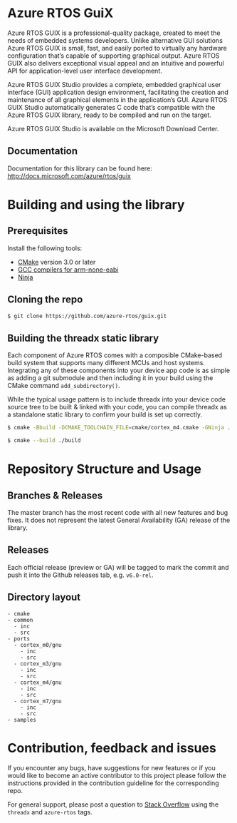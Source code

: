 # Azure RTOS GuiX

Azure RTOS GUIX is a professional-quality package, created to meet the needs of embedded systems developers. Unlike alternative GUI solutions Azure RTOS GUIX is small, fast, and easily ported to virtually any hardware configuration that’s capable of supporting graphical output. Azure RTOS GUIX also delivers exceptional visual appeal and an intuitive and powerful API for application-level user interface development.

Azure RTOS GUIX Studio provides a complete, embedded graphical user interface (GUI) application design environment, facilitating the creation and maintenance of all graphical elements in the application’s GUI. Azure RTOS GUIX Studio automatically generates C code that’s compatible with the Azure RTOS GUIX library, ready to be compiled and run on the target. 

Azure RTOS GUIX Studio is available on the Microsoft Download Center.

## Documentation

Documentation for this library can be found here: http://docs.microsoft.com/azure/rtos/guix

# Building and using the library

## Prerequisites

Install the following tools:

* [CMake](https://cmake.org/download/) version 3.0 or later
* [GCC compilers for arm-none-eabi](https://developer.arm.com/tools-and-software/open-source-software/developer-tools/gnu-toolchain/gnu-rm/downloads)
* [Ninja](https://ninja-build.org/)

## Cloning the repo

```bash
$ git clone https://github.com/azure-rtos/guix.git
```

## Building the threadx static library

Each component of Azure RTOS comes with a composible CMake-based build system that supports many different MCUs and host systems. Integrating any of these components into your device app code is as simple as adding a git submodule and then including it in your build using the CMake command `add_subdirectory()`.

While the typical usage pattern is to include threadx into your device code source tree to be built & linked with your code, you can compile threadx as a standalone static library to confirm your build is set up correctly.

```bash
$ cmake -Bbuild -DCMAKE_TOOLCHAIN_FILE=cmake/cortex_m4.cmake -GNinja .

$ cmake --build ./build
```

# Repository Structure and Usage

## Branches & Releases

The master branch has the most recent code with all new features and bug fixes. It does not represent the latest General Availability (GA) release of the library.

## Releases

Each official release (preview or GA) will be tagged to mark the commit and push it into the Github releases tab, e.g. `v6.0-rel`.

## Directory layout

```
- cmake
- common
  - inc
  - src
- ports
  - cortex_m0/gnu
    - inc
    - src
  - cortex_m3/gnu
    - inc
    - src
  - cortex_m4/gnu
    - inc
    - src
  - cortex_m7/gnu
    - inc
    - src
- samples
```

# Contribution, feedback and issues

If you encounter any bugs, have suggestions for new features or if you would like to become an active contributor to this project please follow the instructions provided in the contribution guideline for the corresponding repo.

For general support, please post a question to [Stack Overflow](http://stackoverflow.com/questions/tagged/azure-rtos+threadx) using the `threadx` and `azure-rtos` tags.